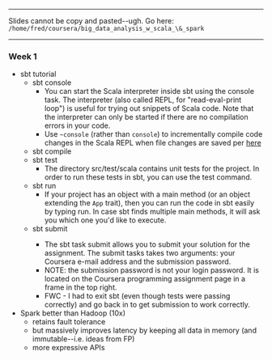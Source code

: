 ***

Slides cannot be copy and pasted--ugh.  Go here: `/home/fred/coursera/big_data_analysis_w_scala_\&_spark`

***

### Week 1
* sbt tutorial
  * sbt console
    * You can start the Scala interpreter inside sbt using the console task. The interpreter (also called REPL, for "read-eval-print loop") is useful for trying out snippets of Scala code. Note that the interpreter can only be started if there are no compilation errors in your code.
    * Use `~console` (rather than `console`) to incrementally compile code changes in the Scala REPL when file changes are saved per [here](http://stackoverflow.com/questions/12703535/scala-sbt-console-code-changes-not-reflected-in-sbt-console)
  * sbt compile
  * sbt test
    * The directory src/test/scala contains unit tests for the project. In order to run these tests in sbt, you can use the test command.
  * sbt run
    * If your project has an object with a main method (or an object extending the `App` trait), then you can run the code in sbt easily by typing run. In case sbt finds multiple main methods, it will ask you which one you'd like to execute.
  * sbt submit <uname> <spass>
    * The sbt task submit allows you to submit your solution for the assignment. The submit tasks takes two arguments: your Coursera e-mail address and the submission password.
    * NOTE: the submission password <spass> is not your login password.  It is located on the Coursera programming assignment page in a frame in the top right.
    * FWC - I had to exit sbt (even though tests were passing correctly) and go back in to get submission to work correctly.
* Spark better than Hadoop (10x)
  * retains fault tolerance
  * but massively improves latency by keeping all data in memory (and immutable--i.e. ideas from FP)
  * more expressive APIs